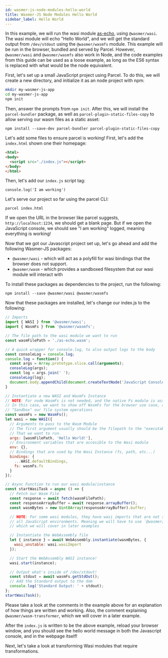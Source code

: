 ```yaml
---
id: wasmer-js-node-modules-hello-world
title: Wasmer-JS Node Modules Hello World
sidebar_label: Hello World
---
```


In this example, we will run the wasi module [as-echo](https://github.com/torch2424/as-echohttps://github.com/torch2424/as-echo), using `@wasmer/wasi`. The wasi module will echo "Hello World", and we will get the standard output from `/dev/stdout` using the `@wasmer/wasmfs` module. This example will be run in the browser, bundled and served by Parcel. However, `@wasmer/wasi` and `@wasmer/wasmfs` also work in Node, and the code examples from this guide can be used as a loose example, as long as the ES6 syntax is replaced with what would be the node equivalent.

First, let's set up a small JavaScript project using Parcel. To do this, we will create a new directory, and initialize it as an node project with npm:

```bash
mkdir my-wasmer-js-app
cd my-wasmer-js-app
npm init
```

Then, answer the prompts from `npm init`. After this, we will install the `parcel-bundler` package, as well as `parcel-plugin-static-files-copy` to allow serving our wasm files as a static asset:

`npm install --save-dev parcel-bundler parcel-plugin-static-files-copy`

Let's add some files to ensure parcel is working! First, let's add the `index.html` shown one their homepage:

```html
<html>
<body>
  <script src="./index.js"></script>
</body>
</html>
```

Then, let's add our `index.js` script tag:

``console.log('I am working')``

Let's serve our project so far using the parcel CLI:

`parcel index.html`

If we open the URL in the browser like parcel suggests, `http://localhost:1234`, we should get a blank page. But if we open the JavaScript console, we should see "I am working" logged, meaning everything is working!

Now that we got our Javascript project set up, let's go ahead and add the following Wasmer-JS packages: 

- `@wasmer/wasi` - which will act as a polyfill for wasi bindings that the browser does not support.
- `@wasmer/wasm` - which provides a sandboxed filesystem that our wasi module will interact with

To install these packages as dependencies to the project, run the following:

    npm install --save @wasmer/wasi @wasmer/wasmfs

Now that these packages are installed, let's change our index.js to the following:

```javascript
// Imports
import { WASI } from '@wasmer/wasi';
import { WasmFs } from '@wasmer/wasmfs';

// The file path to the wasi module we want to run
const wasmFilePath = './as-echo.wasm';

// A quick wrapper for console.log, to also output logs to the body
const consoleLog = console.log;
console.log = function() {
  const args = Array.prototype.slice.call(arguments);
  consoleLog(args);
  const log = args.join(' ');
  consoleLog(log);
  document.body.appendChild(document.createTextNode('JavaScript Console: ' + log));
}

// Instantiate a new WASI and WasmFs Instance
// NOTE: For node WasmFs is not needed, and the native Fs module is assigned by default
// In this case, we want to show off WasmFs for the browser use case, and we want to
// "Sandbox" our file system operations
const wasmFs = new WasmFs();
let wasi = new WASI({
  // Arguments to pass to the Wasm Module
  // The first argument usually should be the filepath to the "executable wasi module"
  // That we want to run.
  args: [wasmFilePath, 'Hello World!'],
  // Environment variables that are accesible to the Wasi module
  env: {},
  // Bindings that are used by the Wasi Instance (fs, path, etc...)
  bindings: {
    ...WASI.defaultBindings,
    fs: wasmFs.fs
  }
});

// Async Function to run our wasi module/instance
const startWasiTask = async () => {
  // Fetch our Wasm File
  const response = await fetch(wasmFilePath);
  const responseArrayBuffer = await response.arrayBuffer();
  const wasmBytes = new Uint8Array(responseArrayBuffer).buffer;

  // NOTE: For some wasi modules, they have wasi imports that are not supported in
  // all JavaScript environments. Meaning we will have to use `@wasmer/wasm-transformer`,
  // which we will cover in later examples

  // Instantiate the WebAssembly file
  let { instance } = await WebAssembly.instantiate(wasmBytes, {
    wasi_unstable: wasi.wasiImport
  });

  // Start the WebAssembly WASI instance!
  wasi.start(instance);

  // Output what's inside of /dev/stdout!
  const stdout = await wasmFs.getStdOut();
  // Add the Standard output to the dom
  console.log('Standard Output: ' + stdout);
};
startWasiTask();
```

Please take a look at the comments in the example above for an explanation of how things are written and working. Also, the comment explaining `@wasmer/wasm-transformer`, which we will cover in a later example.

After the `index.js` is written to be the above example, reload your browser window, and you should see the hello world message in both the Javascript console, and in the webpage itself!

Next, let's take a look at transforming Wasi modules that require transformations.
